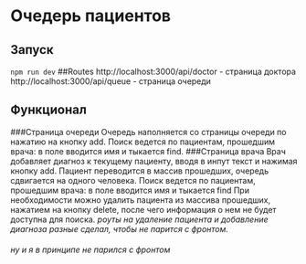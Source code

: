# Очедерь пациентов
## Запуск
`npm run dev`
##Routes
http://localhost:3000/api/doctor - страница доктора
http://localhost:3000/api/queue - страница очереди
## Функционал
###Страница очереди
Очередь наполняется со страницы очереди по нажатию на кнопку add.
Поиск ведется по пациентам, прошедшим врача: в поле вводится имя и тыкается find.
###Страница врача
Врач добавляет диагноз к текущему пациенту, вводя в инпут текст и нажимая кнопку add. Пациент переводится в массив прошедших, очередь сдвигается на одного человека.
Поиск ведется по пациентам, прошедшим врача: в поле вводится имя и тыкается find
При необходимости можно удалить пациента из массива прошедших, нажатием на кнопку delete, после чего информация о нем не будет доступна для поиска.
*роуты на удаление пациента и добавление диагноза разные сделал, чтобы не парится с фронтом.*
###### ну и я в принципе не парился с фронтом